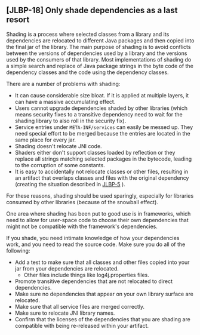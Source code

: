 [JLBP-18] Only shade dependencies as a last resort
--------------------------------------------------

Shading is a process where selected classes from a library and its
dependencies are relocated to different Java packages and then copied into the
final jar of the library. The main purpose of shading is to avoid conflicts
between the versions of dependencies used by a library and the versions used
by the consumers of that library. Most implementations of shading do a simple
search and replace of Java package strings in the byte code of the dependency
classes and the code using the dependency classes.

There are a number of problems with shading:

- It can cause considerable size bloat. If it is applied at multiple layers,
  it can have a massive accumulating effect.
- Users cannot upgrade dependencies shaded by other libraries (which means
  security fixes to a transitive dependency need to wait for the shading library
  to also roll in the security fix).
- Service entries under `META-INF/services` can easily be messed up. They need
  special effort to be merged because the entries are located in the same place
  for every jar.
- Shading doesn't relocate JNI code.
- Shaders either don't support classes loaded by reflection or they replace all
  strings matching selected packages in the bytecode, leading to the corruption
  of some constants.
- It is easy to accidentally not relocate classes or other files, resulting in
  an artifact that overlaps classes and files with the original dependency
  (creating the situation described in [JLBP-5](JLBP-5.md) ).

For these reasons, shading should be used sparingly, especially for libraries
consumed by other libraries (because of the snowball effect).

One area where shading has been put to good use is in frameworks, which need to
allow for user-space code to choose their own dependencies that might not be
compatible with the framework's dependencies.

If you shade, you need intimate knowledge of how your dependencies work, and
you need to read the source code. Make sure you do all of the following:

- Add a test to make sure that all classes and other files copied into your jar
  from your dependencies are relocated.
  - Other files include things like log4j.properties files.
- Promote transitive dependencies that are not relocated to direct
  dependencies.
- Make sure no dependencies that appear on your own library surface are
  relocated.
- Make sure that all service files are merged correctly.
- Make sure to relocate JNI library names.
- Confirm that the licenses of the dependencies that you are shading are
  compatible with being re-released within your artifact.

